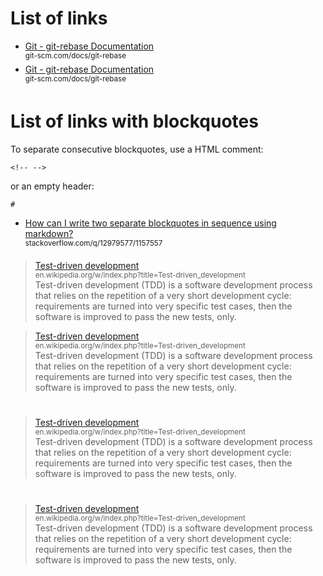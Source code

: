 # List of links

- [Git - git-rebase Documentation](https://git-scm.com/docs/git-rebase)  
  <sup>git-scm.com/docs/git-rebase</sup>  
- [Git - git-rebase Documentation](https://git-scm.com/docs/git-rebase)  
  <sup>git-scm.com/docs/git-rebase</sup>  




# List of links with blockquotes


To separate consecutive blockquotes, use a HTML comment:

    <!-- -->
    
or an empty header:

    #

- [How can I write two separate blockquotes in sequence using markdown?](http://stackoverflow.com/questions/12979577/how-can-i-write-two-separate-blockquotes-in-sequence-using-markdown)  
 <sup>stackoverflow.com/q/12979577/1157557</sup>

> [Test-driven development](https://en.wikipedia.org/w/index.php?title=Test-driven_development&oldid=750634597)  
> <sup>en.wikipedia.org/w/index.php?title=Test-driven_development</sup>  
> Test-driven development (TDD) is a software development process that relies on the repetition of a very short development cycle: requirements are turned into very specific test cases, then the software is improved to pass the new tests, only. 

<!-- -->

> [Test-driven development](https://en.wikipedia.org/w/index.php?title=Test-driven_development&oldid=750634597)  
> <sup>en.wikipedia.org/w/index.php?title=Test-driven_development</sup>  
> Test-driven development (TDD) is a software development process that relies on the repetition of a very short development cycle: requirements are turned into very specific test cases, then the software is improved to pass the new tests, only. 

#

> [Test-driven development](https://en.wikipedia.org/w/index.php?title=Test-driven_development&oldid=750634597)  
> <sup>en.wikipedia.org/w/index.php?title=Test-driven_development</sup>  
> Test-driven development (TDD) is a software development process that relies on the repetition of a very short development cycle: requirements are turned into very specific test cases, then the software is improved to pass the new tests, only. 

#

> [Test-driven development](https://en.wikipedia.org/w/index.php?title=Test-driven_development&oldid=750634597)  
> <sup>en.wikipedia.org/w/index.php?title=Test-driven_development</sup>  
> Test-driven development (TDD) is a software development process that relies on the repetition of a very short development cycle: requirements are turned into very specific test cases, then the software is improved to pass the new tests, only. 


